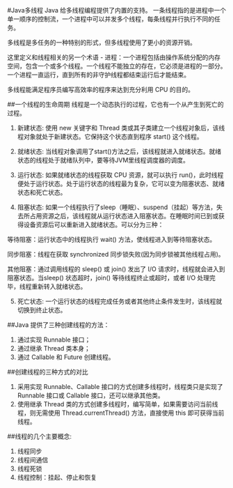 #Java多线程
Java 给多线程编程提供了内置的支持。 一条线程指的是进程中一个单一顺序的控制流，一个进程中可以并发多个线程，每条线程并行执行不同的任务。

多线程是多任务的一种特别的形式，但多线程使用了更小的资源开销。

这里定义和线程相关的另一个术语 - 进程：一个进程包括由操作系统分配的内存空间，包含一个或多个线程。一个线程不能独立的存在，它必须是进程的一部分。一个进程一直运行，直到所有的非守护线程都结束运行后才能结束。

多线程能满足程序员编写高效率的程序来达到充分利用 CPU 的目的。

##一个线程的生命周期
线程是一个动态执行的过程，它也有一个从产生到死亡的过程。
1. 新建状态:
使用 new 关键字和 Thread 类或其子类建立一个线程对象后，该线程对象就处于新建状态。它保持这个状态直到程序 start() 这个线程。

2. 就绪状态:
当线程对象调用了start()方法之后，该线程就进入就绪状态。就绪状态的线程处于就绪队列中，要等待JVM里线程调度器的调度。

3. 运行状态:
如果就绪状态的线程获取 CPU 资源，就可以执行 run()，此时线程便处于运行状态。处于运行状态的线程最为复杂，它可以变为阻塞状态、就绪状态和死亡状态。

4. 阻塞状态:
如果一个线程执行了sleep（睡眠）、suspend（挂起）等方法，失去所占用资源之后，该线程就从运行状态进入阻塞状态。在睡眠时间已到或获得设备资源后可以重新进入就绪状态。可以分为三种：

 等待阻塞：运行状态中的线程执行 wait() 方法，使线程进入到等待阻塞状态。

 同步阻塞：线程在获取 synchronized 同步锁失败(因为同步锁被其他线程占用)。

 其他阻塞：通过调用线程的 sleep() 或 join() 发出了 I/O 请求时，线程就会进入到阻塞状态。当sleep() 状态超时，join() 等待线程终止或超时，或者 I/O 处理完毕，线程重新转入就绪状态。

5. 死亡状态:
一个运行状态的线程完成任务或者其他终止条件发生时，该线程就切换到终止状态。

##Java 提供了三种创建线程的方法：
1. 通过实现 Runnable 接口；
2. 通过继承 Thread 类本身；
3. 通过 Callable 和 Future 创建线程。

##创建线程的三种方式的对比
1. 采用实现 Runnable、Callable 接口的方式创建多线程时，线程类只是实现了 Runnable 接口或 Callable 接口，还可以继承其他类。
2. 使用继承 Thread 类的方式创建多线程时，编写简单，如果需要访问当前线程，则无需使用 Thread.currentThread() 方法，直接使用 this 即可获得当前线程。

##线程的几个主要概念:

1. 线程同步
2. 线程间通信
3. 线程死锁
4. 线程控制：挂起、停止和恢复